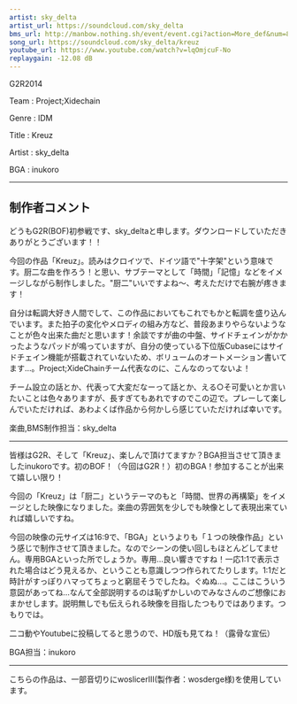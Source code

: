 ```yaml
---
artist: sky_delta
artist_url: https://soundcloud.com/sky_delta
bms_url: http://manbow.nothing.sh/event/event.cgi?action=More_def&num=89&event=96
song_url: https://soundcloud.com/sky_delta/kreuz
youtube_url: https://www.youtube.com/watch?v=lqOmjcuF-No
replaygain: -12.08 dB
---
```


G2R2014

Team : Project;Xidechain

Genre : IDM

Title : Kreuz

Artist : sky_delta

BGA : inukoro

----------------------------------------------

制作者コメント
--------------

どうもG2R(BOF)初参戦です、sky_deltaと申します。ダウンロードしていただきありがとうございます！！

今回の作品「Kreuz」。読みはクロイツで、ドイツ語で"十字架"という意味です。厨二な曲を作ろう！と思い、サブテーマとして「時間」「記憶」などをイメージしながら制作しました。"厨二"いいですよね～、考えただけで右腕が疼きます！

自分は転調大好き人間でして、この作品においてもこれでもかと転調を盛り込んでいます。また拍子の変化やメロディの組み方など、普段あまりやらないようなことが色々出来た曲だと思います！余談ですが曲の中盤、サイドチェインがかかったようなパッドが鳴っていますが、自分の使っている下位版Cubaseにはサイドチェイン機能が搭載されていないため、ボリュームのオートメーション書いてます…。Project;XideChainチーム代表なのに、こんなのってないよ！

チーム設立の話とか、代表って大変だなーって話とか、える○そ可愛いとか言いたいことは色々ありますが、長すぎてもあれですのでこの辺で。プレーして楽しんでいただければ、あわよくば作品から何かしら感じていただければ幸いです。

楽曲,BMS制作担当：sky_delta

----------------------------------------------

皆様はG2R、そして「Kreuz」、楽しんで頂けてますか？BGA担当させて頂きましたinukoroです。初のBOF！（今回はG2R！）初のBGA！参加することが出来て嬉しい限り！

今回の「Kreuz」は「厨二」というテーマのもと「時間、世界の再構築」をイメージとした映像になりました。楽曲の雰囲気を少しでも映像として表現出来ていれば嬉しいですね。

今回の映像の元サイズは16:9で、「BGA」というよりも「１つの映像作品」という感じで制作させて頂きました。なのでシーンの使い回しもほとんどしてません。専用BGAといった所でしょうか。専用…良い響きですね！一応1:1で表示された場合はどう見えるか、ということも意識しつつ作られてたりします。1:1だと時計がすっぽりハマってちょっと窮屈そうでしたね。ぐぬぬ…。ここはこういう意図があってね…なんて全部説明するのは恥ずかしいのでみなさんのご想像におまかせします。説明無しでも伝えられる映像を目指したつもりではあります。つもりでは。

二コ動やYoutubeに投稿してると思うので、HD版も見てね！（露骨な宣伝）

BGA担当：inukoro

----------------------------------------------

こちらの作品は、一部音切りにwoslicerIII(製作者：wosderge様)を使用しています。
